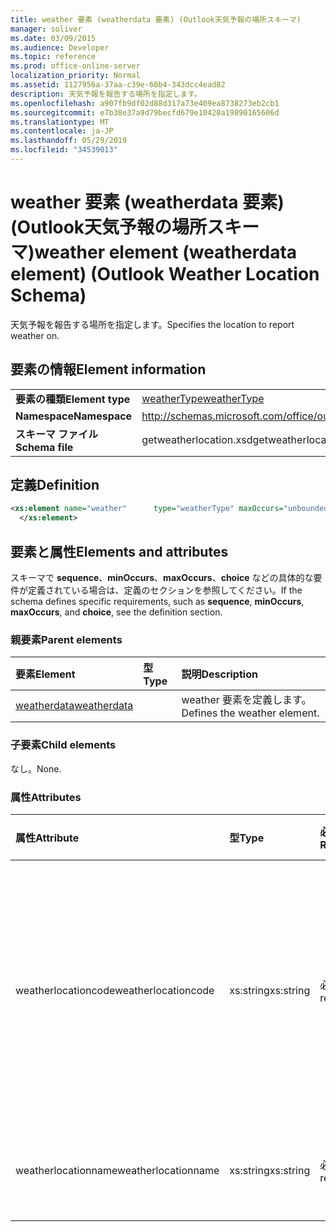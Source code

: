 ```yaml
---
title: weather 要素 (weatherdata 要素) (Outlook天気予報の場所スキーマ)
manager: soliver
ms.date: 03/09/2015
ms.audience: Developer
ms.topic: reference
ms.prod: office-online-server
localization_priority: Normal
ms.assetid: 1127956a-37aa-c39e-60b4-343dcc4ead82
description: 天気予報を報告する場所を指定します。
ms.openlocfilehash: a907fb9df02d88d317a73e409ea8738273eb2cb1
ms.sourcegitcommit: e7b38e37a9d79becfd679e10420a19890165606d
ms.translationtype: MT
ms.contentlocale: ja-JP
ms.lasthandoff: 05/29/2019
ms.locfileid: "34539013"
---
```

# <a name="weather-element-weatherdata-element-outlook-weather-location-schema"></a><span data-ttu-id="db9f5-103">weather 要素 (weatherdata 要素) (Outlook天気予報の場所スキーマ)</span><span class="sxs-lookup"><span data-stu-id="db9f5-103">weather element (weatherdata element) (Outlook Weather Location Schema)</span></span>

<span data-ttu-id="db9f5-104">天気予報を報告する場所を指定します。</span><span class="sxs-lookup"><span data-stu-id="db9f5-104">Specifies the location to report weather on.</span></span>
  
## <a name="element-information"></a><span data-ttu-id="db9f5-105">要素の情報</span><span class="sxs-lookup"><span data-stu-id="db9f5-105">Element information</span></span>

|||
|:-----|:-----|
|<span data-ttu-id="db9f5-106">**要素の種類**</span><span class="sxs-lookup"><span data-stu-id="db9f5-106">**Element type**</span></span> <br/> |[<span data-ttu-id="db9f5-107">weatherType</span><span class="sxs-lookup"><span data-stu-id="db9f5-107">weatherType</span></span>](weathertype-complextype-outlook-weather-location-schema.md) <br/> |
|<span data-ttu-id="db9f5-108">**Namespace**</span><span class="sxs-lookup"><span data-stu-id="db9f5-108">**Namespace**</span></span> <br/> |http://schemas.microsoft.com/office/outlook/15/getweatherlocation.xsd  <br/> |
|<span data-ttu-id="db9f5-109">**スキーマ ファイル**</span><span class="sxs-lookup"><span data-stu-id="db9f5-109">**Schema file**</span></span> <br/> |<span data-ttu-id="db9f5-110">getweatherlocation.xsd</span><span class="sxs-lookup"><span data-stu-id="db9f5-110">getweatherlocation.xsd</span></span>  <br/> |
   
## <a name="definition"></a><span data-ttu-id="db9f5-111">定義</span><span class="sxs-lookup"><span data-stu-id="db9f5-111">Definition</span></span>

```XML
<xs:element name="weather"      type="weatherType" maxOccurs="unbounded"    >
  </xs:element>  

```

## <a name="elements-and-attributes"></a><span data-ttu-id="db9f5-112">要素と属性</span><span class="sxs-lookup"><span data-stu-id="db9f5-112">Elements and attributes</span></span>

<span data-ttu-id="db9f5-113">スキーマで **sequence**、**minOccurs**、**maxOccurs**、**choice** などの具体的な要件が定義されている場合は、定義のセクションを参照してください。</span><span class="sxs-lookup"><span data-stu-id="db9f5-113">If the schema defines specific requirements, such as **sequence**, **minOccurs**, **maxOccurs**, and **choice**, see the definition section.</span></span> 
  
### <a name="parent-elements"></a><span data-ttu-id="db9f5-114">親要素</span><span class="sxs-lookup"><span data-stu-id="db9f5-114">Parent elements</span></span>

|<span data-ttu-id="db9f5-115">**要素**</span><span class="sxs-lookup"><span data-stu-id="db9f5-115">**Element**</span></span>|<span data-ttu-id="db9f5-116">**型**</span><span class="sxs-lookup"><span data-stu-id="db9f5-116">**Type**</span></span>|<span data-ttu-id="db9f5-117">**説明**</span><span class="sxs-lookup"><span data-stu-id="db9f5-117">**Description**</span></span>|
|:-----|:-----|:-----|
|[<span data-ttu-id="db9f5-118">weatherdata</span><span class="sxs-lookup"><span data-stu-id="db9f5-118">weatherdata</span></span>](weatherdata-element-outlook-weather-location-schema.md) <br/> ||<span data-ttu-id="db9f5-119">weather 要素を定義します。</span><span class="sxs-lookup"><span data-stu-id="db9f5-119">Defines the weather element.</span></span>  <br/> |
   
### <a name="child-elements"></a><span data-ttu-id="db9f5-120">子要素</span><span class="sxs-lookup"><span data-stu-id="db9f5-120">Child elements</span></span>

<span data-ttu-id="db9f5-121">なし。</span><span class="sxs-lookup"><span data-stu-id="db9f5-121">None.</span></span>
  
### <a name="attributes"></a><span data-ttu-id="db9f5-122">属性</span><span class="sxs-lookup"><span data-stu-id="db9f5-122">Attributes</span></span>

|<span data-ttu-id="db9f5-123">**属性**</span><span class="sxs-lookup"><span data-stu-id="db9f5-123">**Attribute**</span></span>|<span data-ttu-id="db9f5-124">**型**</span><span class="sxs-lookup"><span data-stu-id="db9f5-124">**Type**</span></span>|<span data-ttu-id="db9f5-125">**必須**</span><span class="sxs-lookup"><span data-stu-id="db9f5-125">**Required**</span></span>|<span data-ttu-id="db9f5-126">**説明**</span><span class="sxs-lookup"><span data-stu-id="db9f5-126">**Description**</span></span>|<span data-ttu-id="db9f5-127">**可能な値**</span><span class="sxs-lookup"><span data-stu-id="db9f5-127">**Possible values**</span></span>|
|:-----|:-----|:-----|:-----|:-----|
|<span data-ttu-id="db9f5-128">weatherlocationcode</span><span class="sxs-lookup"><span data-stu-id="db9f5-128">weatherlocationcode</span></span>  <br/> |<span data-ttu-id="db9f5-129">xs:string</span><span class="sxs-lookup"><span data-stu-id="db9f5-129">xs:string</span></span>  <br/> |<span data-ttu-id="db9f5-130">必須</span><span class="sxs-lookup"><span data-stu-id="db9f5-130">required</span></span>  <br/> |<span data-ttu-id="db9f5-131">同じ名前の複数の場所を区別する場所に関連付けられているコードを指定します。</span><span class="sxs-lookup"><span data-stu-id="db9f5-131">Specifies a code that is associated with the location to distinguish multiple locations with the same name.</span></span>  <br/> |<span data-ttu-id="db9f5-132">xs:string 型の値</span><span class="sxs-lookup"><span data-stu-id="db9f5-132">A value of the type xs:string</span></span>  <br/> |
|<span data-ttu-id="db9f5-133">weatherlocationname</span><span class="sxs-lookup"><span data-stu-id="db9f5-133">weatherlocationname</span></span>  <br/> |<span data-ttu-id="db9f5-134">xs:string</span><span class="sxs-lookup"><span data-stu-id="db9f5-134">xs:string</span></span>  <br/> |<span data-ttu-id="db9f5-135">必須</span><span class="sxs-lookup"><span data-stu-id="db9f5-135">required</span></span>  <br/> |<span data-ttu-id="db9f5-136">場所の名前を指定します。</span><span class="sxs-lookup"><span data-stu-id="db9f5-136">Specifies the name of the location.</span></span>  <br/> |<span data-ttu-id="db9f5-137">xs:string 型の値</span><span class="sxs-lookup"><span data-stu-id="db9f5-137">A value of the type xs:string</span></span>  <br/> |
   

